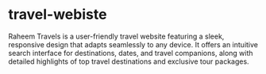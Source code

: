 # travel-webiste
Raheem Travels is a user-friendly travel website featuring a sleek, responsive design that adapts seamlessly to any device. It offers an intuitive search interface for destinations, dates, and travel companions, along with detailed highlights of top travel destinations and exclusive tour packages. 
